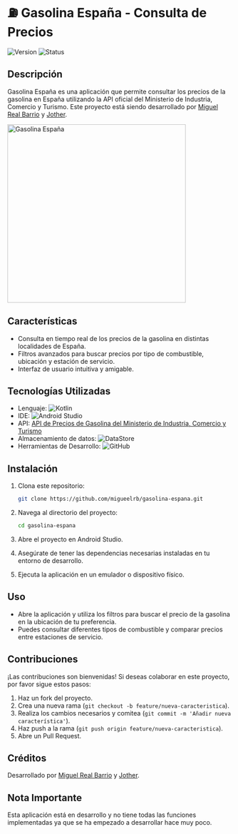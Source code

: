 # ⛽ Gasolina España - Consulta de Precios

![Version](https://img.shields.io/badge/version-1.0.0-green.svg)
![Status](https://img.shields.io/badge/status-en%20desarrollo-orange.svg)

## Descripción

Gasolina España es una aplicación que permite consultar los precios de la gasolina en España utilizando la API oficial del Ministerio de Industria, Comercio y Turismo. Este proyecto está siendo desarrollado por [Miguel Real Barrio](https://github.com/migueelrb) y [Jother](https://github.com/Jother043).

<img src="./logo.jpg" alt="Gasolina España" width="400" />

## Características

- Consulta en tiempo real de los precios de la gasolina en distintas localidades de España.
- Filtros avanzados para buscar precios por tipo de combustible, ubicación y estación de servicio.
- Interfaz de usuario intuitiva y amigable.

## Tecnologías Utilizadas

- Lenguaje: ![Kotlin](https://img.shields.io/badge/Kotlin-0095D5?style=for-the-badge&logo=kotlin&logoColor=white)
- IDE: ![Android Studio](https://img.shields.io/badge/Android%20Studio-3DDC84?style=for-the-badge&logo=android-studio&logoColor=white)
- API: [API de Precios de Gasolina del Ministerio de Industria, Comercio y Turismo](https://sedeaplicaciones.minetur.gob.es/)
- Almacenamiento de datos: ![DataStore](https://img.shields.io/badge/DataStore-3DDC84?style=for-the-badge&logo=android&logoColor=white)
- Herramientas de Desarrollo: ![GitHub](https://img.shields.io/badge/GitHub-181717?style=for-the-badge&logo=github&logoColor=white)

## Instalación

1. Clona este repositorio:
   ```bash
   git clone https://github.com/migueelrb/gasolina-espana.git
   ```

2. Navega al directorio del proyecto:
   ```bash
   cd gasolina-espana
   ```

3. Abre el proyecto en Android Studio.

4. Asegúrate de tener las dependencias necesarias instaladas en tu entorno de desarrollo.

5. Ejecuta la aplicación en un emulador o dispositivo físico.

## Uso

- Abre la aplicación y utiliza los filtros para buscar el precio de la gasolina en la ubicación de tu preferencia.
- Puedes consultar diferentes tipos de combustible y comparar precios entre estaciones de servicio.

## Contribuciones

¡Las contribuciones son bienvenidas! Si deseas colaborar en este proyecto, por favor sigue estos pasos:

1. Haz un fork del proyecto.
2. Crea una nueva rama (`git checkout -b feature/nueva-caracteristica`).
3. Realiza los cambios necesarios y comitea (`git commit -m 'Añadir nueva característica'`).
4. Haz push a la rama (`git push origin feature/nueva-caracteristica`).
5. Abre un Pull Request.

## Créditos

Desarrollado por [Miguel Real Barrio](https://github.com/migueelrb) y [Jother](https://github.com/Jother043).

## Nota Importante

Esta aplicación está en desarrollo y no tiene todas las funciones implementadas ya que se ha empezado a desarrollar hace muy poco.
